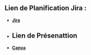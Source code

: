 ## Lien de Planification Jira :
- **[Jira](https://douaa123.atlassian.net/jira/software/c/projects/CS/boards/4/backlog)**
- ## Lien de Présenattion
- **[Canva](https://www.canva.com/design/DAGBkElx6IA/3bxsP0_btM4YKFUNbc3T7w/edit?locale=en&ui=eyJBIjp7IkUiOnsiQSI6dHJ1ZX19fQ)**


  


